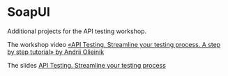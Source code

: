 # SoapUI

Additional projects for the API testing workshop.

The workshop video [«API Testing. Streamline your testing process. A step by step tutorial» by Andrii Olieinik](https://www.youtube.com/watch?v=x2ALtuCjuUo)

The slides [API Testing. Streamline your testing process](https://www.slideshare.net/oleynikandrey/api-testing-streamline-your-testing-process)
